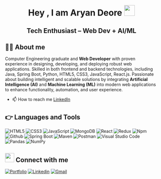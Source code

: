 <h1 align="center">Hey , I am Aryan Deore <img src="https://media.giphy.com/media/hvRJCLFzcasrR4ia7z/giphy.gif" width="35"></h1>
<h2 align="center">Tech Enthusiast – Web Dev + AI/ML</h2>


## :sassy_man: About me
Computer Engineering graduate and **Web Developer** with proven experience in designing, developing, and deploying robust web applications. Skilled in both frontend and backend technologies, including  Java, Spring Boot, Python, HTML5, CSS3, JavaScript, React.js. Passionate about building intelligent and scalable solutions by integrating **Artificial Intelligence (AI)** and **Machine Learning (ML)** into modern web applications to enhance functionality, automation, and user experience.

- 📫 How to reach me [LinkedIn](https://www.linkedin.com/in/aryan-deore-9a92b2250/)




## 👉 Languages and Tools

![HTML5](https://img.shields.io/badge/-HTML5-000000?style=flat&logo=html5)
![CSS3](https://img.shields.io/badge/-CSS-000000?style=flat&logo=css3)
![JavaScript](https://img.shields.io/badge/-JavaScript-000000?style=flat&logo=javascript)
![MongoDB](https://img.shields.io/badge/-MongoDB-000000?style=flat&logo=mongodb)
![React](https://img.shields.io/badge/-React-000000?style=flat&logo=react)
![Redux](https://img.shields.io/badge/-Redux-000000?style=flat&logo=redux)
![Npm](https://img.shields.io/badge/-npm-000000?style=flat&logo=npm)
![Github](https://img.shields.io/badge/-Github-000000?style=flat&logo=github)
![Spring Boot](https://img.shields.io/badge/-SpringBoot-000000?style=flat&logo=springboot)
![Maven](https://img.shields.io/badge/-Maven-000000?style=flat&logo=apachemaven)
![Postman](https://img.shields.io/badge/-Postman-000000?style=flat&logo=postman)
![Visual Studio Code](https://img.shields.io/badge/-VSCode-000000?style=flat&logo=visualstudiocode)
![Pandas](https://img.shields.io/badge/-Pandas-000000?style=flat&logo=pandas)
![NumPy](https://img.shields.io/badge/-NumPy-000000?style=flat&logo=numpy) <br />

## <img src="https://media.giphy.com/media/iY8CRBdQXODJSCERIr/giphy.gif" width="30px"> Connect with me
[![Portfolio](https://img.shields.io/badge/-Porfolio-000?style=flat&logo=🔭&logoColor=white)]()
[![Linkedin](https://img.shields.io/badge/-LinkedIn-blue?style=flat&logo=Linkedin&logoColor=white)](https://www.linkedin.com/in/aryan-deore-9a92b2250/)
[![Gmail](https://img.shields.io/badge/-Gmail-c14438?style=flat&logo=Gmail&logoColor=white)](mailto:aryandeore2004@gmail.com)


